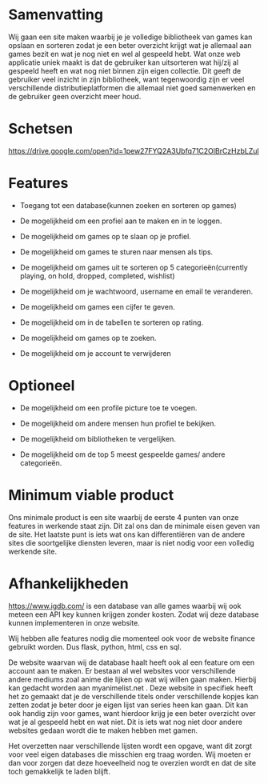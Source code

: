 # Samenvatting

Wij gaan een site maken waarbij je je volledige bibliotheek van games kan opslaan en sorteren zodat je een beter overzicht krijgt wat je allemaal aan games bezit en wat je nog niet en wel al gespeeld hebt. Wat onze web applicatie uniek maakt is dat de gebruiker kan uitsorteren wat hij/zij al gespeeld heeft en wat nog niet binnen zijn eigen collectie. Dit geeft de gebruiker veel inzicht in zijn bibliotheek, want tegenwoordig zijn er veel verschillende distributieplatformen die allemaal niet goed samenwerken en de gebruiker geen overzicht meer houd.

# Schetsen

https://drive.google.com/open?id=1pew27FYQ2A3Ubfq71C2OlBrCzHzbLZul

# Features

- Toegang tot een database(kunnen zoeken en sorteren op games)

- De mogelijkheid om een profiel aan te maken en in te loggen.

- De mogelijkheid om games op te slaan op je profiel.

- De mogelijkheid om games te sturen naar mensen als tips.

- De mogelijkheid om games uit te sorteren op 5 categorieën(currently playing, on hold, dropped, completed, wishlist)

- De mogelijkheid om je wachtwoord, username en email te veranderen.

- De mogelijkheid om games een cijfer te geven.

- De mogelijkheid om in de tabellen te sorteren op rating.

- De mogelijkheid om games op te zoeken.

- De mogelijkheid om je account te verwijderen

# Optioneel

- De mogelijkheid om een profile picture toe te voegen.

- De mogelijkheid om andere mensen hun profiel te bekijken.

- De mogelijkheid om bibliotheken te vergelijken.

- De mogelijkheid om de top 5 meest gespeelde games/ andere categorieën.

# Minimum viable product

Ons minimale product is een site waarbij de eerste 4 punten van onze features in werkende staat zijn. Dit zal ons dan de minimale eisen geven van de site. Het laatste punt is iets wat ons kan differentiëren van de andere sites die soortgelijke diensten leveren, maar is niet nodig voor een volledig werkende site.

# Afhankelijkheden

https://www.igdb.com/ is een database van alle games waarbij wij ook meteen een API key kunnen krijgen zonder kosten. Zodat wij deze database kunnen implementeren in onze website.

Wij hebben alle features nodig die momenteel ook voor de website finance gebruikt worden.  Dus flask, python, html, css en sql.

De website waarvan wij de database haalt heeft ook al een feature om een account aan te maken.  Er bestaan al wel websites voor verschillende andere mediums zoal anime die lijken op wat wij willen gaan maken. Hierbij kan gedacht worden aan myanimelist.net . Deze website in specifiek heeft het zo gemaakt dat je de verschillende titels onder verschillende kopjes kan zetten zodat je beter door je eigen lijst van series heen kan gaan. Dit kan ook handig zijn voor games, want hierdoor krijg je een beter overzicht over wat je al gespeeld hebt en wat niet. Dit is iets wat nog niet door andere websites gedaan wordt die te maken hebben met gamen.

Het overzetten naar verschillende lijsten wordt een opgave, want dit zorgt voor veel eigen databases die misschien erg traag worden. Wij moeten er dan voor zorgen dat deze hoeveelheid nog te overzien wordt en dat de site toch gemakkelijk te laden blijft.


